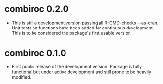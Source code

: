 # combiroc 0.2.0

* This is still a development version passing all R-CMD-checks --as-cran. Unit tests on functions have been added for continuous development. This is to be considered the package's first usable version.

# combiroc 0.1.0

* First public release of the development version. Package is fully functional but under active development and still prone to be heavily modified.
